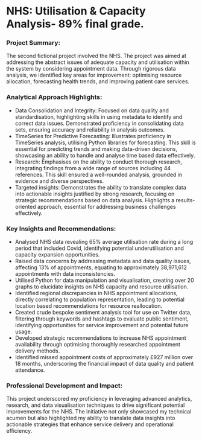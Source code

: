 # NHS: Utilisation & Capacity Analysis- 89% final grade.

### Project Summary: 
The second fictional project involved the NHS. The project was aimed at addressing the abstract issues of adequate capacity and utilisation within the system by considering appointment data. Through rigorous data analysis, we identified key areas for improvement: optimising resource allocation, forecasting health trends, and improving patient care services.

### Analytical Approach Highlights:
- Data Consolidation and Integrity: Focused on data quality and standardisation, highlighting skills in using metadata to identify and correct data issues. Demonstrated proficiency in consolidating data sets, ensuring accuracy and reliability in analysis outcomes.
- TimeSeries for Predictive Forecasting: Illustrates proficiency in TimeSeries analysis, utilising Python libraries for forecasting. This skill is essential for predicting trends and making data-driven decisions, showcasing an ability to handle and analyse time based data effectively.
- Research: Emphasises on the ability to conduct thorough research, integrating findings from a wide range of sources including 44 references. This skill ensured a well-rounded analysis, grounded in evidence and diverse perspectives.
- Targeted insights: Demonstrates the ability to translate complex data into actionable insights justified by strong research, focusing on strategic recommendations based on data analysis. Highlights a results-oriented approach, essential for addressing business challenges effectively.

### Key Insights and Recommendations:
- Analysed NHS data revealing 65% average utilisation rate during a long period that included Covid, identifying potential underutilisation and capacity expansion opportunities. 
- Raised data concerns by addressing metadata and data quality issues, affecting 13% of appointments, equating to approximately 38,971,612 appointments with data inconsistencies. 
- Utilised Python for data manipulation and visualisation, creating over 20 graphs to elucidate insights on NHS capacity and resource utilisation.
- Identified regional discrepancies in NHS appointment allocations, directly correlating to population representation, leading to potential location based recommendations for resource reallocation.
- Created crude bespoke sentiment analysis tool for use on Twitter data, filtering through keywords and hashtags to evaluate public sentiment, identifying opportunities for service improvement and potential future usage. 
- Developed strategic recommendations to increase NHS appointment availability through optimising thoroughly researched appointment delivery methods.
- Identified missed appointment costs of approximately £927 million over 18 months, underscoring the financial impact of data quality and patient attendance.


### Professional Development and Impact: 
This project underscored my proficiency in leveraging advanced analytics, research, and data visualisation techniques to drive significant potential improvements for the NHS. The initiative not only showcased my technical acumen but also highlighted my ability to translate data insights into actionable strategies that enhance service delivery and operational efficiency.

